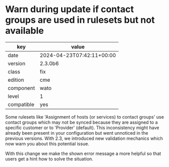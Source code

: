 [//]: # (werk v2)
# Warn during update if contact groups are used in rulesets but not available

key        | value
---------- | ---
date       | 2024-04-23T07:42:11+00:00
version    | 2.3.0b6
class      | fix
edition    | cme
component  | wato
level      | 1
compatible | yes

Some rulesets like 'Assignment of hosts (or services) to contact groups' use
contact groups which may not be synced because they are assigned to a specific
customer or to 'Provider' (default). This inconsistency might have already been
present in your configuration but went unnoticed in the previous versions. With
2.3, we introduced new validation mechanics which now warn you about this
potential issue.

With this change we make the shown error message a more helpful so that users
get a hint how to solve the situation.

